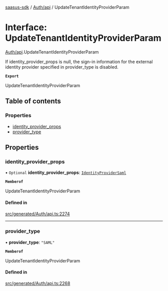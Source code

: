 [saasus-sdk](../README.md) / [Auth/api](../modules/Auth_api.md) / UpdateTenantIdentityProviderParam

# Interface: UpdateTenantIdentityProviderParam

[Auth/api](../modules/Auth_api.md).UpdateTenantIdentityProviderParam

If identity_provider_props is null, the sign-in information for the external identity provider specified in provider_type is disabled.

**`Export`**

UpdateTenantIdentityProviderParam

## Table of contents

### Properties

- [identity\_provider\_props](Auth_api.UpdateTenantIdentityProviderParam.md#identity_provider_props)
- [provider\_type](Auth_api.UpdateTenantIdentityProviderParam.md#provider_type)

## Properties

### identity\_provider\_props

• `Optional` **identity\_provider\_props**: [`IdentityProviderSaml`](Auth_api.IdentityProviderSaml.md)

**`Memberof`**

UpdateTenantIdentityProviderParam

#### Defined in

[src/generated/Auth/api.ts:2274](https://github.com/saasus-platform/saasus-sdk-javascript/blob/c6c266c/src/generated/Auth/api.ts#L2274)

___

### provider\_type

• **provider\_type**: ``"SAML"``

**`Memberof`**

UpdateTenantIdentityProviderParam

#### Defined in

[src/generated/Auth/api.ts:2268](https://github.com/saasus-platform/saasus-sdk-javascript/blob/c6c266c/src/generated/Auth/api.ts#L2268)
